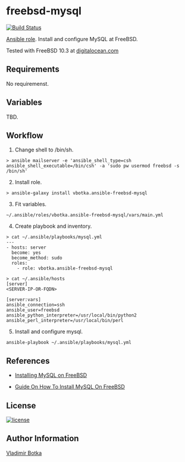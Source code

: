 freebsd-mysql
=============

[![Build Status](https://travis-ci.org/vbotka/ansible-freebsd-mysql.svg?branch=master)](https://travis-ci.org/vbotka/ansible-freebsd-mysql)

[Ansible role](https://galaxy.ansible.com/vbotka/ansible-freebsd-mysql/). Install and configure MySQL at FreeBSD.

Tested with FreeBSD 10.3 at [digitalocean.com](https://cloud.digitalocean.com)


Requirements
------------

No requiremenst.


Variables
---------

TBD.


Workflow
--------

1) Change shell to /bin/sh.

```
> ansible mailserver -e 'ansible_shell_type=csh ansible_shell_executable=/bin/csh' -a 'sudo pw usermod freebsd -s /bin/sh'
```

2) Install role.

```
> ansible-galaxy install vbotka.ansible-freebsd-mysql
```

3) Fit variables.

```
~/.ansible/roles/vbotka.ansible-freebsd-mysql/vars/main.yml
```

4) Create playbook and inventory.

```
> cat ~/.ansible/playbooks/mysql.yml
---
- hosts: server
  become: yes
  become_method: sudo
  roles:
    - role: vbotka.ansible-freebsd-mysql
```

```
> cat ~/.ansible/hosts
[server]
<SERVER-IP-OR-FQDN>

[server:vars]
ansible_connection=ssh
ansible_user=freebsd
ansible_python_interpreter=/usr/local/bin/python2
ansible_perl_interpreter=/usr/local/bin/perl
```

5) Install and configure mysql.

```
ansible-playbook ~/.ansible/playbooks/mysql.yml
```
		

References
----------

- [Installing MySQL on FreeBSD](https://dev.mysql.com/doc/refman/5.7/en/freebsd-installation.html)

- [Guide On How To Install MySQL On FreeBSD](http://www.xfiles.dk/guide-on-how-to-install-mysql-on-freebsd/)

License
-------

[![license](https://img.shields.io/badge/license-BSD-red.svg)](https://www.freebsd.org/doc/en/articles/bsdl-gpl/article.html)


Author Information
------------------

[Vladimir Botka](https://botka.link)
